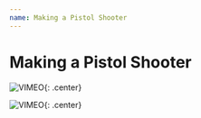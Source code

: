 ```yaml
---
name: Making a Pistol Shooter
---
```


# Making a Pistol Shooter

![VIMEO](/assets/placeholder_720p.png "379502469"){: .center}

![VIMEO](/assets/placeholder_720p.png "379502503"){: .center}
